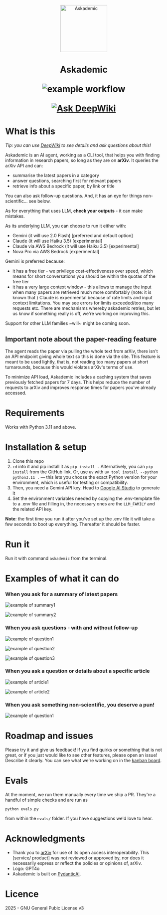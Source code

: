 <p align="center"><img src="assets/logo_res.jpeg" alt="Askademic" width="150" height="150"></p>
<h1 align="center">
Askademic

![example workflow](https://github.com/martinapugliese/askademic/actions/workflows/python-package.yml/badge.svg)

[![Ask DeepWiki](https://deepwiki.com/badge.svg)](https://deepwiki.com/martinapugliese/askademic)
</h1>

# What is this

_Tip: you can use [DeepWiki](https://deepwiki.com/martinapugliese/askademic) to see details and ask questions about this!_

Askademic is an AI agent, working as a CLI tool, that helps you with finding information in research papers, so long as they are on **arXiv**. It queries the arXiv API and can:
* summarise the latest papers in a category
* answer questions, searching first for relevant papers
* retrieve info about a specific paper, by link or title

You can also ask follow-up questions. And, it has an eye for things non-scientific... see below.

As for everything that uses LLM, **check your outputs** - it can make mistakes.

As its underlying LLM, you can choose to run it either with:
* Gemini (it will use 2.0 Flash) [preferred and default option]
* Claude (it will use Haiku 3.5) [experimental]
* Claude via AWS Bedrock (it will use Haiku 3.5) [experimental]
* Nova Pro via AWS Bedrock [experimental]

Gemini is preferred because:
* it has a free tier - we privilege cost-effectiveness over speed, which means for short conversations you should be within the quotas of the free tier
* it has a very large context window - this allows to manage the input when many papers are retrieved much more comfortably (note: it is known that )
Claude is experimental because of rate limits and input context limitations. You may see errors for limits exceeded/too many requests etc. There are mechanisms whereby askademic retries, but let us know if something really is off, we're working on improving this.

Support for other LLM families ~will~ might be coming soon.

## Important note about the paper-reading feature

The agent reads the paper via pulling the whole text from arXiv, there isn't an API endpoint giving whole text so this is done via the site. This feature is meant to be used lightly, that is, not reading too many papers at short turnarounds, because this would violates arXiv's terms of use.

To minimize API load, Askademic includes a caching system that saves previously fetched papers for 7 days. This helps reduce the number of requests to arXiv and improves response times for papers you've already accessed.

# Requirements

Works with Python 3.11 and above.

# Installation & setup

1. Clone this repo
2. `cd` into it and pip install it as `pip install .` Alternatively, you can `pip install` from the GitHub link. Or, use `uv` with `uv tool install --python python3.11 .` — this lets you choose the exact Python version for your environment, which is useful for testing or compatibility.
3. Then, you need a Gemini API key. Head to [Google AI Studio](https://aistudio.google.com/app/apikey) to generate it
4. Set the environment variables needed by copying the .env-template file to a .env file and filling in, the necessary ones are the `LLM_FAMILY` and the related API key.

**Note**: the first time you run it after you've set up the .env file it will take a few seconds to boot up everything. Thereafter it should be faster.

# Run it

Run it with command `askademic` from the terminal.

# Examples of what it can do

### When you ask for a summary of latest papers

![example of summary1](assets/summary1.png)

![example of summary2](assets/summary2.png)

### When you ask questions - with and without follow-up

![example of question1](assets/question1.png)

![example of question2](assets/question2.png)

![example of question3](assets/question3_and_convo.png)

### When you ask a question or details about a specific article

![example of article1](assets/article1.png)

![example of article2](assets/article2.png)

### When you ask something non-scientific, you deserve a pun!

![example of question1](assets/pun.png)

# Roadmap and issues

Please try it and give us feedback! If you find quirks or something that is not great, or if you just would like to see other features, please open an issue! Describe it clearly. You can see what we're working on in the [kanban board](https://github.com/users/martinapugliese/projects/1/views/1).

# Evals

At the moment, we run them manually every time we ship a PR. They're a handful of simple checks and are run as
```
python evals.py
```
from within the `evals/` folder. If you have suggestions we'd love to hear.

# Acknowledgments

* Thank you to [arXiv](https://arxiv.org/) for use of its open access interoperability. This [service/ product] was not reviewed or approved by, nor does it necessarily express or reflect the policies or opinions of, arXiv.
* Logo: GPT4o
* Askademic is built on [PydanticAI](https://ai.pydantic.dev/).

# Licence

2025 - GNU General Pubic License v3
